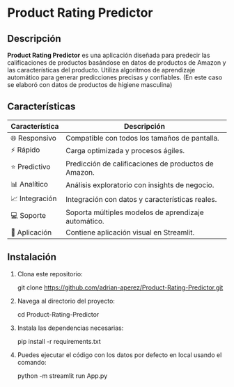 # Product Rating Predictor


## Descripción

**Product Rating Predictor** es una aplicación diseñada para predecir las calificaciones de productos basándose en datos de productos de Amazon y las características del producto. Utiliza algoritmos de aprendizaje automático para generar predicciones precisas y confiables.
(En este caso se elaboró con datos de productos de higiene masculina)


## Características
| Característica     | Descripción                                         |
|--------------------|-----------------------------------------------------|
| 🌐 Responsivo     | Compatible con todos los tamaños de pantalla.        |
| ⚡ Rápido         | Carga optimizada y procesos ágiles.                  |
| ⭐​ Predictivo     | Predicción de calificaciones de productos de Amazon. |
| 📊​ Analítico      | Análisis exploratorio con insights de negocio.       |
| 📈​ Integración    | Integración con datos y características reales.      |
| 💻 Soporte        | Soporta múltiples modelos de aprendizaje automático. |
| 🚀​ Aplicación     | Contiene aplicación visual en Streamlit.             |



## Instalación

1. Clona este repositorio:

    git clone https://github.com/adrian-aperez/Product-Rating-Predictor.git

2. Navega al directorio del proyecto:

   cd Product-Rating-Predictor
  
3. Instala las dependencias necesarias:

   pip install -r requirements.txt

4. Puedes ejecutar el código con los datos por defecto en local usando el comando:   

   python -m streamlit run App.py

